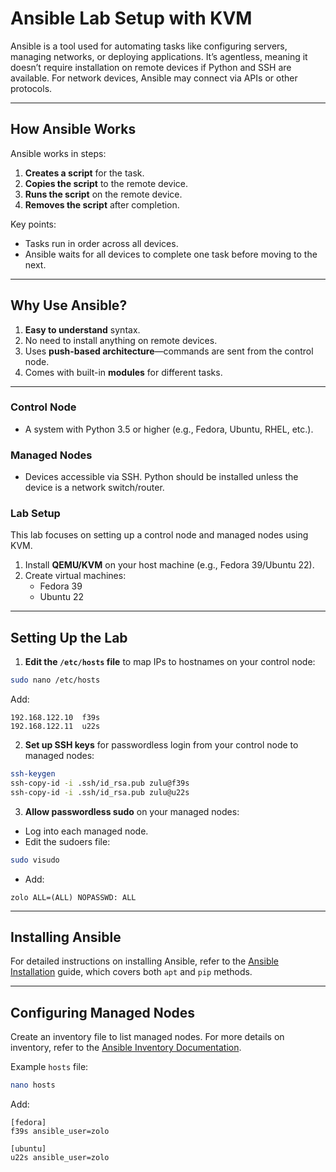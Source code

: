 # Ansible Lab Setup with KVM

Ansible is a tool used for automating tasks like configuring servers, managing networks, or deploying applications. It’s agentless, meaning it doesn’t require installation on remote devices if Python and SSH are available. For network devices, Ansible may connect via APIs or other protocols.

---

## How Ansible Works

Ansible works in steps:

1. **Creates a script** for the task.
2. **Copies the script** to the remote device.
3. **Runs the script** on the remote device.
4. **Removes the script** after completion.

Key points:

- Tasks run in order across all devices.
- Ansible waits for all devices to complete one task before moving to the next.

---

## Why Use Ansible?

1. **Easy to understand** syntax.
2. No need to install anything on remote devices.
3. Uses **push-based architecture**—commands are sent from the control node.
4. Comes with built-in **modules** for different tasks.

---

### Control Node

- A system with Python 3.5 or higher (e.g., Fedora, Ubuntu, RHEL, etc.).

### Managed Nodes

- Devices accessible via SSH. Python should be installed unless the device is a network switch/router.

### Lab Setup

This lab focuses on setting up a control node and managed nodes using KVM.

1. Install **QEMU/KVM** on your host machine (e.g., Fedora 39/Ubuntu 22).
2. Create virtual machines:
   - Fedora 39
   - Ubuntu 22

---

## Setting Up the Lab

1. **Edit the `/etc/hosts` file** to map IPs to hostnames on your control node:

```bash
sudo nano /etc/hosts
```

Add:

```text
192.168.122.10  f39s
192.168.122.11  u22s
```

2. **Set up SSH keys** for passwordless login from your control node to managed nodes:

```bash
ssh-keygen
ssh-copy-id -i .ssh/id_rsa.pub zulu@f39s
ssh-copy-id -i .ssh/id_rsa.pub zulu@u22s
```

3. **Allow passwordless sudo** on your managed nodes:

- Log into each managed node.
- Edit the sudoers file:

```bash
sudo visudo
```

- Add:

```text
zolo ALL=(ALL) NOPASSWD: ALL
```

---

## Installing Ansible

For detailed instructions on installing Ansible, refer to the [Ansible Installation](installation.md) guide, which covers both `apt` and `pip` methods.

---

## Configuring Managed Nodes

Create an inventory file to list managed nodes. For more details on inventory, refer to the [Ansible Inventory Documentation](https://docs.ansible.com/ansible/2.9/user_guide/intro_inventory.html#how-to-build-your-inventory).

Example `hosts` file:

```bash
nano hosts
```

Add:

```text
[fedora]
f39s ansible_user=zolo

[ubuntu]
u22s ansible_user=zolo
```

